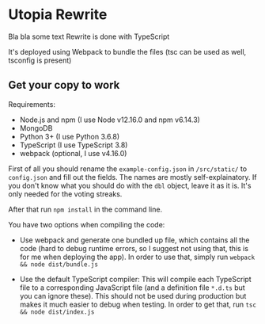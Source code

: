 # Utopia Rewrite

Bla bla some text
Rewrite is done with TypeScript

It's deployed using Webpack to bundle the files (tsc can be used as well, tsconfig is present)

## Get your copy to work

Requirements:
* Node.js and npm (I use Node v12.16.0 and npm v6.14.3)
* MongoDB
* Python 3+ (I use Python 3.6.8)
* TypeScript (I use TypeScript 3.8)
* webpack (optional, I use v4.16.0)

First of all you should rename the `example-config.json` in `/src/static/` to `config.json` and fill out the fields. 
The names are mostly self-explainatory. 
If you don't know what you should do with the `dbl` object, leave it as it is. 
It's only needed for the voting streaks.

After that run `npm install` in the command line.

You have two options when compiling the code: 

* Use webpack and generate one bundled up file, which contains all the code 
  (hard to debug runtime errors, so I suggest not using that, this is for me when deploying the app).
  In order to use that, simply run `webpack && node dist/bundle.js`

* Use the default TypeScript compiler: This will compile each TypeScript file to a corresponding JavaScript file 
  (and a definition file `*.d.ts` but you can ignore these).
  This should not be used during production but makes it much easier to debug when testing.
  In order to get that, run `tsc && node dist/index.js`
